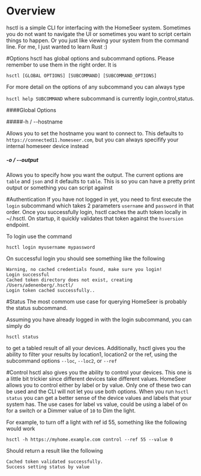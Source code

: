 # Overview
hsctl is a simple CLI for interfacing with the HomeSeer system.  Sometimes you do not want to navigate the UI or sometimes you want to script certain things to happen.  Or you just like viewing your system from the command line.  For me, I just wanted to learn Rust :) 

#Options 
hsctl has global options and subcommand options.  Please remember to use them in the right order.  It is 

```hsctl [GLOBAL OPTIONS] [SUBCOMMAND] [SUBCOMMAND_OPTIONS]```

For more detail on the options of any subcommand you can always type 

```hsctl help SUBCOMMAND``` where subcommand is currently login,control,status.

####Global Options

#####-h / --hostname  

Allows you to set the hostname you want to connect to.  This defaults to `https://connected11.homeseer.com`, but you can always specifify your internal homeseer device instead 

##### -o / --output 

Allows you to specify how you want the output.  The current options are `table` and `json` and it defaults to `table`.  This is so you can have a pretty print output or something you can script against 

#Authentication 
If you have not logged in yet, you need to first execute the `login` subcommand which takes 2 parameters `username` and `password` in that order.  Once you successfully login, hsctl caches the auth token locally in ~/.hsctl.  On startup, it quickly validates that token against the `hsversion` endpoint.

To login use the command 

```hsctl login myusername mypassword```

On successful login you should see something like the following 

```
Warning, no cached credentials found, make sure you login!
Login successful
Cached token directory does not exist, creating /Users/adenenberg/.hsctl/
Login token cached successfully..
```

#Status
The most commom use case for querying HomeSeer is probably the status subcommand.  

Assuming you have already logged in with the login subcommand, you can simply do 

```hsctl status``` 

to get a tabled result of all your devices.  Additionally, hsctl gives you the ability to filter your results by location1, location2 or the ref, using the subcommand options `--loc`, `--loc2`, or `--ref`

#Control
hsctl also gives you the ability to control your devices.  This one is a little bit trickier since different devices take different values.  HomeSeer allows you to control either by label or by value.  Only one of these two can be used and the CLI will not let you use both options.  When you run ```hsctl status``` you can get a better sense of the device values and labels that your system has.  The use cases for label vs value, could be using a label of `On` for a switch or a Dimmer value of `10` to Dim the light.

For example, to turn off a light with ref id 55, something like the following would work 

```hsctl -h https://myhome.example.com control --ref 55 --value 0``` 

Should return a result like the following 

```
Cached token validated successfully.
Success setting status by value
```